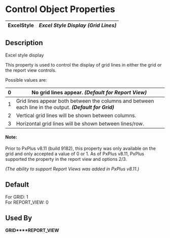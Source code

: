 # Control Object Properties

**ExcelStyle** |  **_Excel Style Display (Grid Lines)_**  
---|---  
  
## Description

Excel style display

This property is used to control the display of grid lines in either the grid or the report view controls.

Possible values are:

0 |  No grid lines appear. **_(Default for Report View)_**  
---|---  
1 |  Grid lines appear both between the columns and between each line in the output. **_(Default for Grid)_**  
2 |  Vertical grid lines will be shown between columns.  
3 |  Horizontal grid lines will be shown between lines/row.  
  
#### **Note:**  
Prior to PxPlus v8.11 (build 9182), this property was only available on the grid and only accepted a value of 0 or 1. As of PxPlus v8.11, PxPlus supported the property in the report view and options 2/3.

_(The ability to support Report Views was added in PxPlus v8.11.)_

## Default

For GRID: 1  
For REPORT_VIEW: 0

## Used By

**GRID****REPORT_VIEW**
